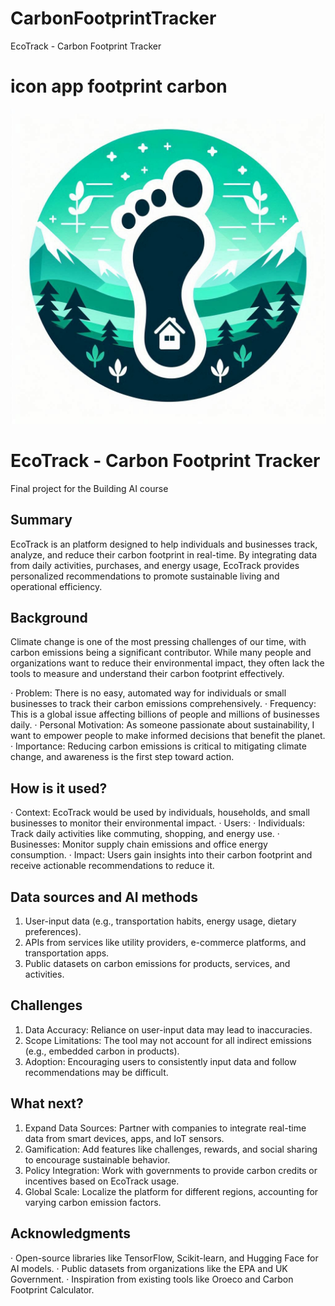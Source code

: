 # CarbonFootprintTracker
EcoTrack - Carbon Footprint Tracker
<!-- This is the markdown template for the final project of the Building AI course, 
created by Reaktor Innovations and University of Helsinki. 
Copy the template, paste it to your GitHub README and edit! -->

# icon app footprint carbon
![](FootPrintTracker.jpeg)

# EcoTrack - Carbon Footprint Tracker

Final project for the Building AI course

## Summary

EcoTrack is an platform designed to help individuals and businesses track, analyze, and reduce their carbon footprint in real-time. By integrating data from daily activities, purchases, and energy usage, EcoTrack provides personalized recommendations to promote sustainable living and operational efficiency.


## Background

Climate change is one of the most pressing challenges of our time, with carbon emissions being a significant contributor. While many people and organizations want to reduce their environmental impact, they often lack the tools to measure and understand their carbon footprint effectively.

·	Problem: There is no easy, automated way for individuals or small businesses to track their carbon emissions comprehensively.
·	Frequency: This is a global issue affecting billions of people and millions of businesses daily.
·	Personal Motivation: As someone passionate about sustainability, I want to empower people to make informed decisions that benefit the planet.
·	Importance: Reducing carbon emissions is critical to mitigating climate change, and awareness is the first step toward action.

## How is it used?

·	Context: EcoTrack would be used by individuals, households, and small businesses to monitor their environmental impact.
·	Users:
  ·	Individuals: Track daily activities like commuting, shopping, and energy use.
  ·	Businesses: Monitor supply chain emissions and office energy consumption.
·	Impact: Users gain insights into their carbon footprint and receive actionable recommendations to reduce it.


## Data sources and AI methods

  1.	User-input data (e.g., transportation habits, energy usage, dietary preferences).
  2.	APIs from services like utility providers, e-commerce platforms, and transportation apps.
  3.	Public datasets on carbon emissions for products, services, and activities.

## Challenges

  1.	Data Accuracy: Reliance on user-input data may lead to inaccuracies.
  2.	Scope Limitations: The tool may not account for all indirect emissions (e.g., embedded carbon in products).
  3.	Adoption: Encouraging users to consistently input data and follow recommendations may be difficult.

## What next?

  1.	Expand Data Sources: Partner with companies to integrate real-time data from smart devices, apps, and IoT sensors.
  2.	Gamification: Add features like challenges, rewards, and social sharing to encourage sustainable behavior.
  3.	Policy Integration: Work with governments to provide carbon credits or incentives based on EcoTrack usage.
  4.	Global Scale: Localize the platform for different regions, accounting for varying carbon emission factors.

## Acknowledgments

·	Open-source libraries like TensorFlow, Scikit-learn, and Hugging Face for AI models.
·	Public datasets from organizations like the EPA and UK Government.
·	Inspiration from existing tools like Oroeco and Carbon Footprint Calculator.
